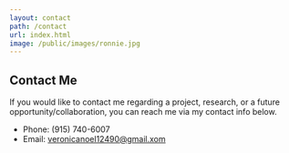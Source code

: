 ```yaml
---
layout: contact
path: /contact
url: index.html
image: /public/images/ronnie.jpg
---
```


## Contact Me
If you would like to contact me regarding a project, research, or a future opportunity/collaboration, you can reach me via my contact info below.

* Phone: (915) 740-6007
* Email: veronicanoel12490@gmail.xom
